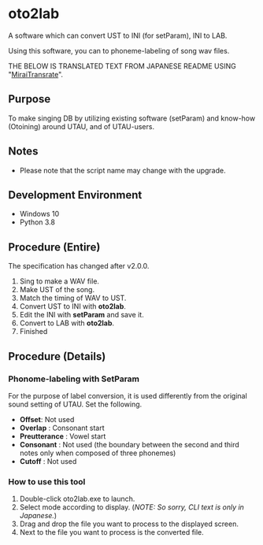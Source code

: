 # oto2lab

A software which can convert UST to INI (for setParam), INI to LAB.

Using this software, you can to phoneme-labeling of song wav files.

THE BELOW IS TRANSLATED TEXT FROM JAPANESE README USING "[MiraiTransrate](https://miraitranslate.com/trial/)".

## Purpose

To make singing DB by utilizing existing software (setParam) and know-how (Otoining) around UTAU, and of UTAU-users.

## Notes

-   Please note that the script name may change with the upgrade.

## Development Environment

-   Windows 10
-   Python 3.8

## Procedure (Entire)

The specification has changed after v2.0.0.

1.  Sing to make a WAV file.
2.  Make UST of the song.
3.  Match the timing of WAV to UST.
4.  Convert UST to INI with **oto2lab**.
5.  Edit the INI with **setParam** and save it.
6.  Convert to LAB with **oto2lab**.
7.  Finished

## Procedure (Details)

### Phonome-labeling with SetParam

For the purpose of label conversion, it is used differently from the original sound setting of UTAU.
Set the following.

-   **Offset**:  Not used
-   **Overlap** : Consonant start
-   **Preutterance** : Vowel start
-   **Consonant** : Not used (the boundary between the second and third notes only when composed of three phonemes)
-   **Cutoff** : Not used

### How to use this tool

1.  Double-click oto2lab.exe to launch.
2.  Select mode according to display. (_NOTE: So sorry, CLI text is only in Japanese._)
3.  Drag and drop the file you want to process to the displayed screen.
4.  Next to the file you want to process is the converted file.
